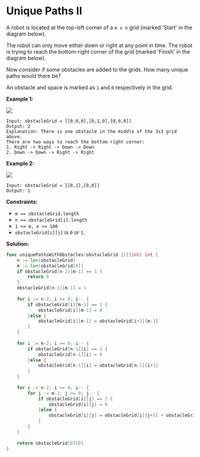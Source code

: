 # Unique Paths II

A robot is located at the top-left corner of a  `m x n`  grid (marked 'Start' in the diagram below).

The robot can only move either down or right at any point in time. The robot is trying to reach the bottom-right corner of the grid (marked 'Finish' in the diagram below).

Now consider if some obstacles are added to the grids. How many unique paths would there be?

An obstacle and space is marked as  `1`  and  `0`  respectively in the grid.

**Example 1:**

![](https://assets.leetcode.com/uploads/2020/11/04/robot1.jpg)

    Input: obstacleGrid = [[0,0,0],[0,1,0],[0,0,0]]
    Output: 2
    Explanation: There is one obstacle in the middle of the 3x3 grid above.
    There are two ways to reach the bottom-right corner:
    1. Right -> Right -> Down -> Down
    2. Down -> Down -> Right -> Right

**Example 2:**

![](https://assets.leetcode.com/uploads/2020/11/04/robot2.jpg)

    Input: obstacleGrid = [[0,1],[0,0]]
    Output: 1

**Constraints:**

-   `m == obstacleGrid.length`
-   `n == obstacleGrid[i].length`
-   `1 <= m, n <= 100`
-   `obstacleGrid[i][j]`  is  `0`  or  `1`.

**Solution:**

```go
func uniquePathsWithObstacles(obstacleGrid [][]int) int {
    n := len(obstacleGrid)
    m := len(obstacleGrid[0])
    if obstacleGrid[n-1][m-1] == 1 {
        return 0
    }
    obstacleGrid[n-1][m-1] = 1
    
    for i := n-2; i >= 0; i-- {
        if obstacleGrid[i][m-1] == 1 {
            obstacleGrid[i][m-1] = 0
        }else {
            obstacleGrid[i][m-1] = obstacleGrid[i+1][m-1]
        }
    }
    
    for i := m-2; i >= 0; i-- {
        if obstacleGrid[n-1][i] == 1 {
            obstacleGrid[n-1][i] = 0
        }else {
            obstacleGrid[n-1][i] = obstacleGrid[n-1][i+1]
        }
    }
    
    for i := n-2; i >= 0; i-- {
        for j := m-2; j >= 0; j-- {
            if obstacleGrid[i][j] == 1 {
                obstacleGrid[i][j] = 0
            }else {
                obstacleGrid[i][j] = obstacleGrid[i][j+1] + obstacleGrid[i+1][j]
            }
        }
    }
    
    return obstacleGrid[0][0]
}
```